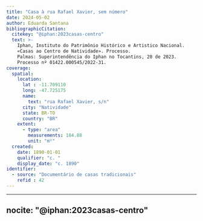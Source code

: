 ```yaml
---
title: "Casa à rua Rafael Xavier, sem número"
date: 2024-05-02
author: Eduarda Santana
bibliographicCitation:
  citekey: "@iphan:2023casas-centro"
  text: >-
    Iphan, Instituto do Patrimônio Histórico e Artistico Nacional.
    «Casas ao Centro de Natividade». Processo.
    Palmas: Superintendência do Iphan no Tocantins, 20 de 2023.
    Processo nº 01422.000545/2022-31.
coverage:
  spatial:
    location:
      lat : -11.709110
      long: -47.725175
      name: 
        text: "rua Rafael Xavier, s/n"
      city: "Natividade"
      state: BR-TO
      country: "BR"
    extent:
      - type: "area"
        measurements: 184.88
        unit: "m²"
  created:
    date: 1890-01-01
    qualifier: "c. "
    display_date: "c. 1890"
identifier:
  - source: "Documentário de casas tradicionais"
    refid : 42
---
```


---
nocite: "@iphan:2023casas-centro"
---
